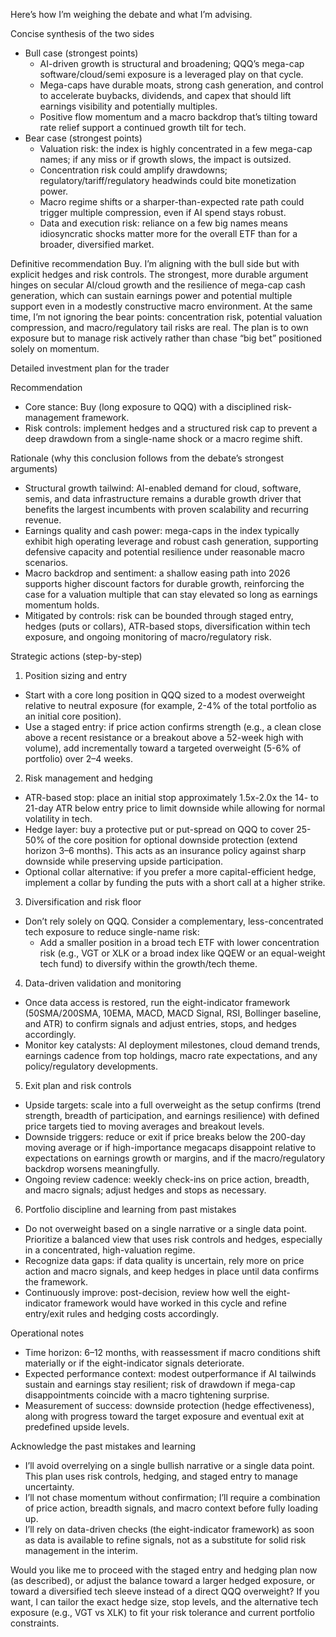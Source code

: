 Here’s how I’m weighing the debate and what I’m advising.

Concise synthesis of the two sides
- Bull case (strongest points)
  - AI-driven growth is structural and broadening; QQQ’s mega-cap software/cloud/semi exposure is a leveraged play on that cycle.
  - Mega-caps have durable moats, strong cash generation, and control to accelerate buybacks, dividends, and capex that should lift earnings visibility and potentially multiples.
  - Positive flow momentum and a macro backdrop that’s tilting toward rate relief support a continued growth tilt for tech.
- Bear case (strongest points)
  - Valuation risk: the index is highly concentrated in a few mega-cap names; if any miss or if growth slows, the impact is outsized.
  - Concentration risk could amplify drawdowns; regulatory/tariff/regulatory headwinds could bite monetization power.
  - Macro regime shifts or a sharper-than-expected rate path could trigger multiple compression, even if AI spend stays robust.
  - Data and execution risk: reliance on a few big names means idiosyncratic shocks matter more for the overall ETF than for a broader, diversified market.

Definitive recommendation
Buy. I’m aligning with the bull side but with explicit hedges and risk controls. The strongest, more durable argument hinges on secular AI/cloud growth and the resilience of mega-cap cash generation, which can sustain earnings power and potential multiple support even in a modestly constructive macro environment. At the same time, I’m not ignoring the bear points: concentration risk, potential valuation compression, and macro/regulatory tail risks are real. The plan is to own exposure but to manage risk actively rather than chase “big bet” positioned solely on momentum.

Detailed investment plan for the trader

Recommendation
- Core stance: Buy (long exposure to QQQ) with a disciplined risk-management framework.
- Risk controls: implement hedges and a structured risk cap to prevent a deep drawdown from a single-name shock or a macro regime shift.

Rationale (why this conclusion follows from the debate’s strongest arguments)
- Structural growth tailwind: AI-enabled demand for cloud, software, semis, and data infrastructure remains a durable growth driver that benefits the largest incumbents with proven scalability and recurring revenue.
- Earnings quality and cash power: mega-caps in the index typically exhibit high operating leverage and robust cash generation, supporting defensive capacity and potential resilience under reasonable macro scenarios.
- Macro backdrop and sentiment: a shallow easing path into 2026 supports higher discount factors for durable growth, reinforcing the case for a valuation multiple that can stay elevated so long as earnings momentum holds.
- Mitigated by controls: risk can be bounded through staged entry, hedges (puts or collars), ATR-based stops, diversification within tech exposure, and ongoing monitoring of macro/regulatory risk.

Strategic actions (step-by-step)
1) Position sizing and entry
- Start with a core long position in QQQ sized to a modest overweight relative to neutral exposure (for example, 2-4% of the total portfolio as an initial core position).
- Use a staged entry: if price action confirms strength (e.g., a clean close above a recent resistance or a breakout above a 52-week high with volume), add incrementally toward a targeted overweight (5-6% of portfolio) over 2–4 weeks.
2) Risk management and hedging
- ATR-based stop: place an initial stop approximately 1.5x-2.0x the 14- to 21-day ATR below entry price to limit downside while allowing for normal volatility in tech.
- Hedge layer: buy a protective put or put-spread on QQQ to cover 25-50% of the core position for optional downside protection (extend horizon 3–6 months). This acts as an insurance policy against sharp downside while preserving upside participation.
- Optional collar alternative: if you prefer a more capital-efficient hedge, implement a collar by funding the puts with a short call at a higher strike.
3) Diversification and risk floor
- Don’t rely solely on QQQ. Consider a complementary, less-concentrated tech exposure to reduce single-name risk:
  - Add a smaller position in a broad tech ETF with lower concentration risk (e.g., VGT or XLK or a broad index like QQEW or an equal-weight tech fund) to diversify within the growth/tech theme.
4) Data-driven validation and monitoring
- Once data access is restored, run the eight-indicator framework (50SMA/200SMA, 10EMA, MACD, MACD Signal, RSI, Bollinger baseline, and ATR) to confirm signals and adjust entries, stops, and hedges accordingly.
- Monitor key catalysts: AI deployment milestones, cloud demand trends, earnings cadence from top holdings, macro rate expectations, and any policy/regulatory developments.
5) Exit plan and risk controls
- Upside targets: scale into a full overweight as the setup confirms (trend strength, breadth of participation, and earnings resilience) with defined price targets tied to moving averages and breakout levels.
- Downside triggers: reduce or exit if price breaks below the 200-day moving average or if high-importance megacaps disappoint relative to expectations on earnings growth or margins, and if the macro/regulatory backdrop worsens meaningfully.
- Ongoing review cadence: weekly check-ins on price action, breadth, and macro signals; adjust hedges and stops as necessary.
6) Portfolio discipline and learning from past mistakes
- Do not overweight based on a single narrative or a single data point. Prioritize a balanced view that uses risk controls and hedges, especially in a concentrated, high-valuation regime.
- Recognize data gaps: if data quality is uncertain, rely more on price action and macro signals, and keep hedges in place until data confirms the framework.
- Continuously improve: post-decision, review how well the eight-indicator framework would have worked in this cycle and refine entry/exit rules and hedging costs accordingly.

Operational notes
- Time horizon: 6–12 months, with reassessment if macro conditions shift materially or if the eight-indicator signals deteriorate.
- Expected performance context: modest outperformance if AI tailwinds sustain and earnings stay resilient; risk of drawdown if mega-cap disappointments coincide with a macro tightening surprise.
- Measurement of success: downside protection (hedge effectiveness), along with progress toward the target exposure and eventual exit at predefined upside levels.

Acknowledge the past mistakes and learning
- I’ll avoid overrelying on a single bullish narrative or a single data point. This plan uses risk controls, hedging, and staged entry to manage uncertainty.
- I’ll not chase momentum without confirmation; I’ll require a combination of price action, breadth signals, and macro context before fully loading up.
- I’ll rely on data-driven checks (the eight-indicator framework) as soon as data is available to refine signals, not as a substitute for solid risk management in the interim.

Would you like me to proceed with the staged entry and hedging plan now (as described), or adjust the balance toward a larger hedged exposure, or toward a diversified tech sleeve instead of a direct QQQ overweight? If you want, I can tailor the exact hedge size, stop levels, and the alternative tech exposure (e.g., VGT vs XLK) to fit your risk tolerance and current portfolio constraints.